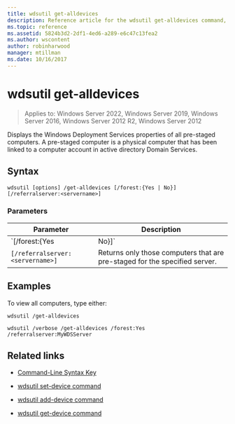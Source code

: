 ```yaml
---
title: wdsutil get-alldevices
description: Reference article for the wdsutil get-alldevices command, which displays the Windows Deployment Services properties of all pre-staged computers.
ms.topic: reference
ms.assetid: 5824b3d2-2df1-4ed6-a289-e6c47c13fea2
ms.author: wscontent
author: robinharwood
manager: mtillman
ms.date: 10/16/2017
---
```


# wdsutil get-alldevices

>Applies to: Windows Server 2022, Windows Server 2019, Windows Server 2016, Windows Server 2012 R2, Windows Server 2012

Displays the Windows Deployment Services properties of all pre-staged computers. A pre-staged computer is a physical computer that has been linked to a computer account in active directory Domain Services.

## Syntax

```
wdsutil [options] /get-alldevices [/forest:{Yes | No}] [/referralserver:<servername>]
```

### Parameters

| Parameter | Description |
|--|--|
| `[/forest:{Yes | No}]` | Specifies whether Windows Deployment Services should return computers in the entire forest or the local domain. The default setting is **No**, meaning that only the computers in the local domain are returned. |
| `[/referralserver:<servername>]` | Returns only those computers that are pre-staged for the specified server. |

## Examples

To view all computers, type either:

```
wdsutil /get-alldevices
```

```
wdsutil /verbose /get-alldevices /forest:Yes /referralserver:MyWDSServer
```

## Related links

- [Command-Line Syntax Key](command-line-syntax-key.md)

- [wdsutil set-device command](wdsutil-set-device.md)

- [wdsutil add-device command](wdsutil-add-device.md)

- [wdsutil get-device command](wdsutil-get-device.md)
